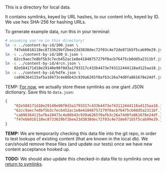 This is a directory for local data.

It contains symlinks, keyed by URL hashes, to our content info, keyed by ID.
We use hex SHA-256 for hashing URLs.

To generate example data, run this in your terminal:

```sh
# assuming you're in this directory!
ln -s ../content-by-id/100.json \
    f47ebb016118ec8733629bf2bee23d3838dec72f03c4e72de871b5f5cab99e29.json
ln -s ../content-by-id/100_U.json \
    62cc9aec7e8bf5b3c7ecb452ac1e8e41848757279f0acb76475cb0dd5a2311bf.json
ln -s ../content-by-id/4rcn.json \
    02e584171d18e29140e98f0d3a1793317c433b4473e743112444118ad125aa18.json
ln -s ../content-by-id/hdfm.json \
    ca896364115afba10473c4e86b43c939a6265f0afb3c26a74d0fa861678e24df.json
```

TEMP: [For now][01d9bf3], we actually store these symlinks as one giant
JSON dictionary. Save this to `data.json`:

[01d9bf3]: https://github.com/zoomhub/zoomhub/commit/01d9bf3e02f7eead653872dc6bcdfe48cd9f0768

```json
{
    "02e584171d18e29140e98f0d3a1793317c433b4473e743112444118ad125aa18.json": "../content-by-id/4rcn.json",
    "62cc9aec7e8bf5b3c7ecb452ac1e8e41848757279f0acb76475cb0dd5a2311bf.json": "../content-by-id/100_U.json",
    "ca896364115afba10473c4e86b43c939a6265f0afb3c26a74d0fa861678e24df.json": "../content-by-id/hdfm.json",
    "f47ebb016118ec8733629bf2bee23d3838dec72f03c4e72de871b5f5cab99e29.json": "../content-by-id/100.json"
}
```

**TEMP:** We are temporarily checking this data file into the git repo,
in order to test lookups of existing content (that are known in the local db).
We can/should remove these files (and update our tests) once we have
new content acceptance hooked up.

**TODO:** We should also update this checked-in data file to symlinks
once we [return to symlinks](https://github.com/zoomhub/zoomhub/issues/95).
